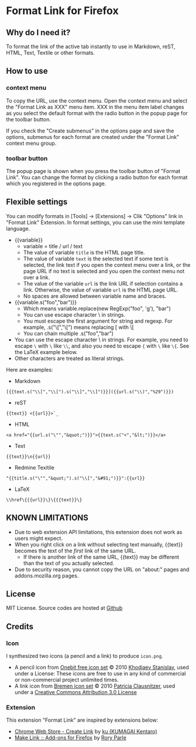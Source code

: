 # Format Link for Firefox

## Why do I need it?
To format the link of the active tab instantly to use in Markdown, reST, HTML, Text, Textile or other formats.

## How to use

### context menu
To copy the URL, use the context menu.
Open the context menu and select the "Format Link as XXX" menu item.
XXX in the menu item label changes as you select the default format with the radio button in the popup page for the toolbar button.

If you check the "Create submenus" in the options page and save the options,
submenus for each format are created under the "Format Link" context menu group.

### toolbar button
The popup page is shown when you press the toolbar button of "Format Link".
You can change the format by clicking a radio button for each format which you registered in the options page.

## Flexible settings
You can modify formats in [Tools] -> [Extensions] -> Clik "Options" link in "Format Link" Extension.
In format settings, you can use the mini template language.

* {{variable}}
    * variable = title / url / text
    * The value of variable `title` is the HTML page title.
    * The value of variable `text` is the selected text if some text is selected,
      the link text if you open the context menu over a link,
      or the page URL if no text is selected and you open the context menu not over a link.
    * The value of the variable `url` is the link URL if selection contains a link.
      Otherwise, the value of variable `url` is the HTML page URL.
    * No spaces are allowed between variable name and braces.
* {{variable.s("foo","bar")}}
    * Which means variable.replace(new RegExp("foo", 'g'), "bar")
    * You can use escape character \ in strings.
    * You must escape the first argument for string and regexp.
      For example, .s("\\[","\\[") means replacing [ with \\[
    * You can chain multiple .s("foo","bar")
* You can use the escape character \ in strings. For example, you need to escape `\` with `\` like `\\`,
  and also you need to escape `{` with `\` like `\{`. See the LaTeX example below.
* Other characters are treated as literal strings.

Here are examples:

* Markdown

```
[{{text.s("\\[","\\[").s("\\]","\\]")}}]({{url.s("\\)","%29")}})
```

* reST

```
{{text}} <{{url}}>`_
```

* HTML

```
<a href="{{url.s("\"","&quot;")}}">{{text.s("<","&lt;")}}</a>
```

* Text

```
{{text}}\n{{url}}
```

* Redmine Texitile

```
"{{title.s("\"","&quot;").s("\\[","&#91;")}}":{{url}}
```

* LaTeX

```
\\href\{{{url}}\}\{{{text}}\}
```

## KNOWN LIMITATIONS

* Due to web extension API limitations, this extension does not work as users might expect.
* When you right click on a link without selecting text manually, {{text}} becomes the text of the *first* link of the same URL.
  * If there is another link of the same URL, {{text}} may be different than the text of you actually selected.
* Due to security reason, you cannot copy the URL on "about:" pages and addons.mozilla.org pages.

## License
MIT License.
Source codes are hosted at [Github](https://github.com/hnakamur/FormatLink-Firefox)

## Credits

### Icon
I synthesized two icons (a pencil and a link) to produce ```icon.png```.

* A pencil icon from [Onebit free icon set](http://www.icojoy.com/articles/44/) © 2010 [Khodjaev Stanislav](http://www.icojoy.com/), used under a License: These icons are free to use in any kind of commercial or non-commercial project unlimited times.
* A link icon from [Bremen icon set](http://pc.de/icons/#Bremen) © 2010 [Patricia Clausnitzer](http://pc.de/icons/), used under a [Creative Commons Attribution 3.0 License](hhttp://creativecommons.org/licenses/by/3.0/)

### Extension
This extension "Format Link" are inspired by extensions below:

* [Chrome Web Store - Create Link](https://chrome.google.com/webstore/detail/gcmghdmnkfdbncmnmlkkglmnnhagajbm) by [ku (KUMAGAI Kentaro)](https://github.com/ku)
* [Make Link :: Add-ons for Firefox](https://addons.mozilla.org/en-US/firefox/addon/make-link/) by [Rory Parle](https://addons.mozilla.org/en-US/firefox/user/90/)
